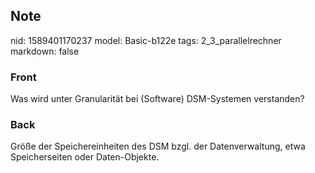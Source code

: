 ## Note
nid: 1589401170237
model: Basic-b122e
tags: 2_3_parallelrechner
markdown: false

### Front
Was wird unter Granularität bei (Software) DSM-Systemen verstanden?

### Back
Größe der Speichereinheiten des DSM bzgl. der Datenverwaltung, etwa Speicherseiten oder Daten-Objekte.
